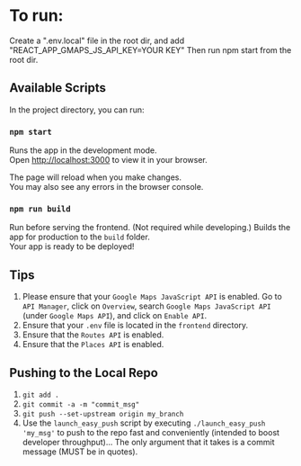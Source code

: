 # To run:

Create a ".env.local" file in the root dir, and add "REACT_APP_GMAPS_JS_API_KEY=YOUR KEY"
Then run npm start from the root dir.

## Available Scripts

In the project directory, you can run:

### `npm start`

Runs the app in the development mode.\
Open [http://localhost:3000](http://localhost:3000) to view it in your browser.

The page will reload when you make changes.\
You may also see any errors in the browser console.

### `npm run build`

Run before serving the frontend. (Not required while developing.)
Builds the app for production to the `build` folder.\
Your app is ready to be deployed!

## Tips
1) Please ensure that your `Google Maps JavaScript API` is enabled. Go to `API Manager`, click on `Overview`, search `Google Maps JavaScript API` (under `Google Maps API`), and click on `Enable API`.
2) Ensure that your `.env` file is located in the `frontend` directory.
3) Ensure that the `Routes API` is enabled.
4) Ensure that the `Places API` is enabled.

## Pushing to the Local Repo
1) `git add .`
2) `git commit -a -m "commit_msg"`
3) `git push --set-upstream origin my_branch`
4) Use the `launch_easy_push` script by executing `./launch_easy_push 'my_msg'` to push to the repo fast and conveniently (intended to boost developer throughput)... The only argument that it takes is a commit message (MUST be in quotes).
